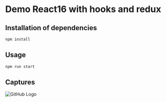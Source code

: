 # Demo React16 with hooks and redux

## Installation of dependencies

```bash or fish
npm install
```

## Usage

```bash or fish
npm run start
```

## Captures
![GitHub Logo](./images/screen.png)

